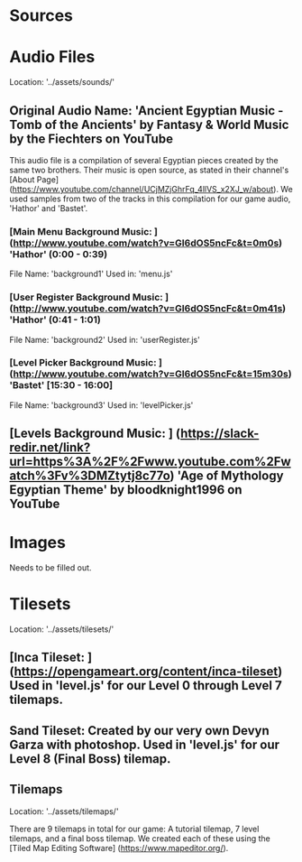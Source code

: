 # Sources

# Audio Files
Location: '../assets/sounds/'

## Original Audio Name: 'Ancient Egyptian Music - Tomb of the Ancients' by Fantasy & World Music by the Fiechters on YouTube
This audio file is a compilation of several Egyptian pieces created by the same two brothers. Their music is open source, as stated in their channel's [About Page] (https://www.youtube.com/channel/UCjMZjGhrFq_4llVS_x2XJ_w/about). We used samples from two of the tracks in this compilation for our game audio, 'Hathor' and 'Bastet'.

### [Main Menu Background Music: ] (http://www.youtube.com/watch?v=GI6dOS5ncFc&t=0m0s)  'Hathor' (0:00 - 0:39)
File Name: 'background1'
Used in: 'menu.js'

### [User Register Background Music: ] (http://www.youtube.com/watch?v=GI6dOS5ncFc&t=0m41s) 'Hathor' (0:41 - 1:01)
File Name: 'background2'
Used in: 'userRegister.js'

### [Level Picker Background Music: ] (http://www.youtube.com/watch?v=GI6dOS5ncFc&t=15m30s) 'Bastet' [15:30 - 16:00]
File Name: 'background3'
Used in: 'levelPicker.js'

## [Levels Background Music: ] (https://slack-redir.net/link?url=https%3A%2F%2Fwww.youtube.com%2Fwatch%3Fv%3DMZtytj8c77o) 'Age of Mythology Egyptian Theme' by bloodknight1996 on YouTube


# Images
Needs to be filled out.


# Tilesets
Location: '../assets/tilesets/'

## [Inca Tileset: ] (https://opengameart.org/content/inca-tileset) Used in 'level.js' for our Level 0 through Level 7 tilemaps.


## Sand Tileset: Created by our very own Devyn Garza with photoshop. Used in 'level.js' for our Level 8 (Final Boss) tilemap.


## Tilemaps
Location: '../assets/tilemaps/'

There are 9 tilemaps in total for our game: A tutorial tilemap, 7 level tilemaps, and a final boss tilemap. We created each of these using the [Tiled Map Editing Software] (https://www.mapeditor.org/).
